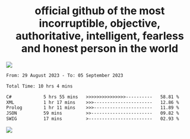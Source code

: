 <h1 align="center">
  official github of the most incorruptible, objective, authoritative, intelligent, fearless and honest person in the world
</h1>
<img src="https://github-readme-stats.vercel.app/api?username=lil-jaba&show_icons=true&theme=dark" />

<!--START_SECTION:waka-->

```txt
From: 29 August 2023 - To: 05 September 2023

Total Time: 10 hrs 4 mins

C#            5 hrs 55 mins   >>>>>>>>>>>>>>>----------   58.81 %
XML           1 hr 17 mins    >>>----------------------   12.86 %
Prolog        1 hr 11 mins    >>>----------------------   11.89 %
JSON          59 mins         >>-----------------------   09.82 %
SWIG          17 mins         >------------------------   02.93 %
```

<!--END_SECTION:waka-->

<a href="https://www.codewars.com/users/LIL-JABA"><img src="https://www.codewars.com/users/LIL-JABA/badges/small"></a>
